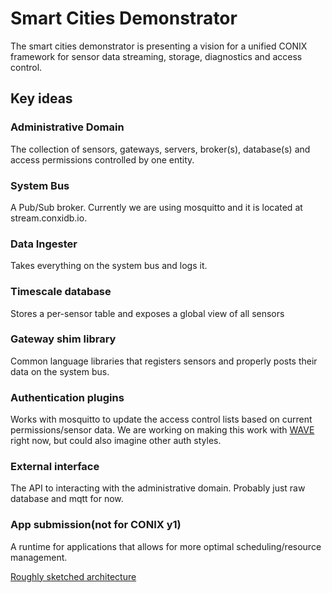 Smart Cities Demonstrator
=========================

The smart cities demonstrator is presenting a vision for a unified CONIX framework
for sensor data streaming, storage, diagnostics and access control. 

## Key ideas

### Administrative Domain 
The collection of sensors, gateways, servers, broker(s), database(s) and access permissions controlled by one entity.


### System Bus 
A Pub/Sub broker. Currently we are using mosquitto and it is located at stream.conxidb.io.

### Data Ingester
Takes everything on the system bus and logs it.

### Timescale database 
Stores a per-sensor table and exposes a global view of all sensors

### Gateway shim library 
Common language libraries that registers sensors and properly posts their data on the system bus.

### Authentication plugins 
Works with mosquitto to update the access control lists based on current permissions/sensor data.
We are working on making this work with [WAVE](https://github.com/immesys/wave/) right now, but could
also imagine other auth styles.

### External interface
The API to interacting with the administrative domain. Probably just raw database and mqtt for now.


### App submission(not for CONIX y1) 
A runtime for applications that allows for more optimal scheduling/resource management.

[Roughly sketched architecture](https://github.com/conix-center/smart-cities-demo/raw/master/media/arch.pdf)
    
